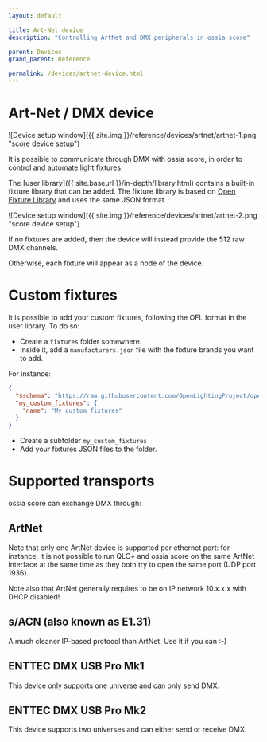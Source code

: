 ```yaml
---
layout: default

title: Art-Net device
description: "Controlling ArtNet and DMX peripherals in ossia score"

parent: Devices
grand_parent: Reference

permalink: /devices/artnet-device.html
---
```


# Art-Net / DMX device

![Device setup window]({{ site.img }}/reference/devices/artnet/artnet-1.png "score device setup")

It is possible to communicate through DMX with ossia score, in order to control and automate light fixtures.

The [user library]({{ site.baseurl }}/in-depth/library.html) contains a built-in fixture library that can be added.
The fixture library is based on [Open Fixture Library](https://open-fixture-library.org) and uses the same JSON format.

![Device setup window]({{ site.img }}/reference/devices/artnet/artnet-2.png "score device setup")


If no fixtures are added, then the device will instead provide the 512 raw DMX channels.

Otherwise, each fixture will appear as a node of the device.

# Custom fixtures

It is possible to add your custom fixtures, following the OFL format in the user library. To do so:

- Create a `fixtures` folder somewhere.
- Inside it, add a `manufacturers.json` file with the fixture brands you want to add.

For instance:

```json
{
  "$schema": "https://raw.githubusercontent.com/OpenLightingProject/open-fixture-library/master/schemas/manufacturers.json",
  "my_custom_fixtures": {
    "name": "My custom fixtures"
  }
}
```

- Create a subfolder `my_custom_fixtures`
- Add your fixtures JSON files to the folder.

# Supported transports

ossia score can exchange DMX through:

## ArtNet

Note that only one ArtNet device is supported per ethernet port: for instance, it is not possible to run QLC+ and ossia score on the same ArtNet interface at the same time as they both try to open the same port (UDP port 1936). 

Note also that ArtNet generally requires to be on IP network 10.x.x.x with DHCP disabled!

## s/ACN (also known as E1.31)

A much cleaner IP-based protocol than ArtNet. Use it if you can :-)

## ENTTEC DMX USB Pro Mk1

This device only supports one universe and can only send DMX.

## ENTTEC DMX USB Pro Mk2

This device supports two universes and can either send or receive DMX.